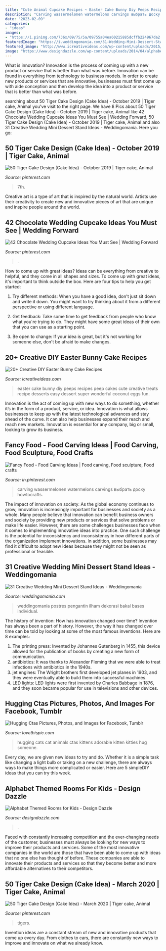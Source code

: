 ```yaml
---
title: "Cute Animal Cupcake Recipes ~ Easter Cake Bunny Diy Peeps Recipes Peep Cakes Cute Creative Treats Recipe Desserts Easy Dessert Super Wonderful Coconut Eggs Fun"
description: "Carving wassermelonen watermelons carvings выбрать доску howtocrafts"
date: "2023-02-09"
categories:
- "ideas"
images:
- "https://i.pinimg.com/736x/09/75/5a/09755a04ea60215885dcffb224967da2.jpg"
featuredImage: "https://i.weddingomania.com/31-Wedding-Mini-Dessert-Stand-Ideas14.jpg"
featured_image: "http://www.icreativeideas.com/wp-content/uploads/2015/03/15-Creative-DIY-Easter-Bunny-Cake-Recipes-4_2.jpg"
image: "https://www.designdazzle.com/wp-content/uploads/2014/04/alphabet-wall-kids-room8.jpg"
---
```



What is innovation?
Innovation is the process of coming up with a new product or service that is better than what was before. Innovation can be found in everything from technology to business models. In order to create new products or services that are innovative, businesses must first come up with aide conception and then develop the idea into a product or service that is better than what was before.

	

		
searching about 50 Tiger Cake Design (Cake Idea) - October 2019 | Tiger cake, Animal you've visit to the right page. We have 8 Pics about 50 Tiger Cake Design (Cake Idea) - October 2019 | Tiger cake, Animal like 42 Chocolate Wedding Cupcake Ideas You Must See | Wedding Forward, 50 Tiger Cake Design (Cake Idea) - October 2019 | Tiger cake, Animal and also 31 Creative Wedding Mini Dessert Stand Ideas - Weddingomania. Here you go:
		
    
## 50 Tiger Cake Design (Cake Idea) - October 2019 | Tiger Cake, Animal

<img loading=lazy src="https://i.pinimg.com/736x/6c/33/41/6c3341e7cb4dc4ab1508fcf7d3fbd70b.jpg" onerror="this.onerror=null;this.src='https://tse1.mm.bing.net/th?id=OIP.XUEBpn_i-3HWtftqYXj-8wHaHa&amp;pid=15.1';" alt="50 Tiger Cake Design (Cake Idea) - October 2019 | Tiger cake, Animal">

_Source: pinterest.com_

>7th. 

	

Creative art is a type of art that is inspired by the natural world. Artists use their creativity to create new and innovative pieces of art that are unique and inspire people around the world.

    
## 42 Chocolate Wedding Cupcake Ideas You Must See | Wedding Forward

<img loading=lazy src="https://i.pinimg.com/736x/09/75/5a/09755a04ea60215885dcffb224967da2.jpg" onerror="this.onerror=null;this.src='https://tse2.mm.bing.net/th?id=OIP.JPlztxQAg3fcr9TcmNekvgHaK8&amp;pid=15.1';" alt="42 Chocolate Wedding Cupcake Ideas You Must See | Wedding Forward">

_Source: pinterest.com_

>. 

	

How to come up with great ideas?
Ideas can be everything from creative to helpful, and they come in all shapes and sizes. To come up with great ideas, it's important to think outside the box. Here are four tips to help you get started:
1. Try different methods: When you have a good idea, don't just sit down and write it down. You might want to try thinking about it from a different perspective or using different language.

2. Get feedback: Take some time to get feedback from people who know what you're trying to do. They might have some great ideas of their own that you can use as a starting point.

3. Be open to change: If your idea is great, but it's not working for someone else, don't be afraid to make changes.

    
## 20+ Creative DIY Easter Bunny Cake Recipes

<img loading=lazy src="http://www.icreativeideas.com/wp-content/uploads/2015/03/15-Creative-DIY-Easter-Bunny-Cake-Recipes-4_2.jpg" onerror="this.onerror=null;this.src='https://tse3.mm.bing.net/th?id=OIP.vFxCeJs4whljdNMbgQfXPwHaE9&amp;pid=15.1';" alt="20+ Creative DIY Easter Bunny Cake Recipes">

_Source: icreativeideas.com_

>easter cake bunny diy peeps recipes peep cakes cute creative treats recipe desserts easy dessert super wonderful coconut eggs fun. 

	

Innovation is the act of coming up with new ways to do something, whether it’s in the form of a product, service, or idea. Innovation is what allows businesses to keep up with the latest technological advances and stay ahead of the curve. It can also help businesses expand their reach and reach new markets. Innovation is essential for any company, big or small, looking to grow its business.

    
## Fancy Food - Food Carving Ideas | Food Carving, Food Sculpture, Food Crafts

<img loading=lazy src="https://i.pinimg.com/736x/19/1b/4f/191b4f195d30bf299d88aa91e2993655.jpg" onerror="this.onerror=null;this.src='https://tse4.mm.bing.net/th?id=OIP.fQfIY7gsPfYwCmyynGK0DwHaKh&amp;pid=15.1';" alt="Fancy Food - Food Carving Ideas | Food carving, Food sculpture, Food crafts">

_Source: in.pinterest.com_

>carving wassermelonen watermelons carvings выбрать доску howtocrafts. 

	

The impact of innovation on society:
As the global economy continues to grow, innovation is increasingly important for businesses and society as a whole. Many people believe that innovation can benefit business owners and society by providing new products or services that solve problems or make life easier. However, there are some challenges businesses face when it comes to implementing innovative ideas into practice. One such challenge is the potential for inconsistency and inconsistency in how different parts of the organization implement innovations. In addition, some businesses may find it difficult to adopt new ideas because they might not be seen as professional or feasible.

    
## 31 Creative Wedding Mini Dessert Stand Ideas - Weddingomania

<img loading=lazy src="https://i.weddingomania.com/31-Wedding-Mini-Dessert-Stand-Ideas14.jpg" onerror="this.onerror=null;this.src='https://tse2.mm.bing.net/th?id=OIP.TMqV2tyUOBNrMsCCDdM0zAAAAA&amp;pid=15.1';" alt="31 Creative Wedding Mini Dessert Stand Ideas - Weddingomania">

_Source: weddingomania.com_

>weddingomania postres pengantin ilham dekorasi bakal bases individual. 

	

The history of invention: How has innovation changed over time?
Invention has always been a part of history. However, the way it has changed over time can be told by looking at some of the most famous inventions. Here are 8 examples:
1. The printing press: Invented by Johannes Gutenberg in 1455, this device allowed for the publication of books by creating a new form of communication.
2. antibiotics: It was thanks to Alexander Fleming that we were able to treat infections with antibiotics in the 1940s.
3. jet engines: The Wright brothers first developed jet planes in 1903, and they were eventually able to build them into successful machines.
4. LED lights: LED lights were first invented by Charles Babbage in 1876, and they soon became popular for use in televisions and other devices.

    
## Hugging Ctas Pictures, Photos, And Images For Facebook, Tumblr

<img loading=lazy src="http://www.lovethispic.com/uploaded_images/163035-Hugging-Ctas.jpg" onerror="this.onerror=null;this.src='https://tse2.mm.bing.net/th?id=OIP.DOuNAlAjQcmh77obgkdZoAHaJ4&amp;pid=15.1';" alt="Hugging Ctas Pictures, Photos, and Images for Facebook, Tumblr">

_Source: lovethispic.com_

>hugging cats cat animals ctas kittens adorable kitten kitties hug someone. 

	

Every day, we are given new ideas to try and do. Whether it is a simple task like changing a light bulb or taking on a new challenge, there are always ways to make things more complicated or easier. Here are 5 simpleDIY ideas that you can try this week.

    
## Alphabet Themed Rooms For Kids - Design Dazzle

<img loading=lazy src="https://www.designdazzle.com/wp-content/uploads/2014/04/alphabet-wall-kids-room8.jpg" onerror="this.onerror=null;this.src='https://tse2.mm.bing.net/th?id=OIP.UJ0Iz50a-MjZYn97RTOwmQHaIh&amp;pid=15.1';" alt="Alphabet Themed Rooms for Kids - Design Dazzle">

_Source: designdazzle.com_

>. 

	

Faced with constantly increasing competition and the ever-changing needs of the customer, businesses must always be looking for new ways to improve their products and services. Some of the most innovative companies in the world are those that have been able to come up with ideas that no one else has thought of before. These companies are able to innovate their products and services so that they become better and more affordable alternatives to their competitors.

    
## 50 Tiger Cake Design (Cake Idea) - March 2020 | Tiger Cake, Animal

<img loading=lazy src="https://i.pinimg.com/736x/4b/f5/1c/4bf51c31e35a17d97466e364d94a568a.jpg" onerror="this.onerror=null;this.src='https://tse1.mm.bing.net/th?id=OIP.eTveB7jI651BUgQYJ0cXiQHaJQ&amp;pid=15.1';" alt="50 Tiger Cake Design (Cake Idea) - March 2020 | Tiger cake, Animal">

_Source: pinterest.com_

>tigers. 

	

Invention ideas are a constant stream of new and innovative products that come up every day. From clothes to cars, there are constantly new ways to improve and innovate on what we already know. 

